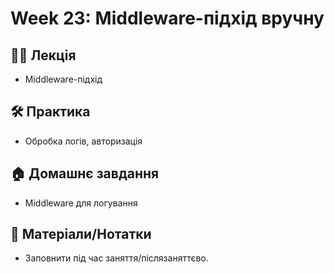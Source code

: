 # Week 23: Middleware-підхід вручну

## 🧑‍🏫 Лекція
- Middleware-підхід

## 🛠 Практика
- Обробка логів, авторизація

## 🏠 Домашнє завдання
- Middleware для логування

## 📎 Матеріали/Нотатки
- Заповнити під час заняття/післязаняттєво.